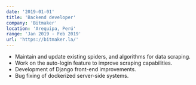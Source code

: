 ```yaml
---
date: '2019-01-01'
title: 'Backend developer'
company: 'Bitmaker'
location: 'Arequipa, Perú'
range: 'Jan 2019 - Feb 2019'
url: 'https://bitmaker.la/'
---
```


- Maintain and update existing spiders, and algorithms for data scraping.
- Work on the auto-login feature to improve scraping capabilities.
- Development of Django front-end improvements.
- Bug fixing of dockerized server-side systems.
